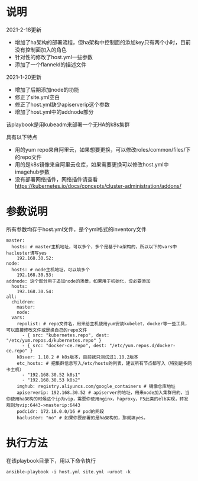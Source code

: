# 说明
2021-2-18更新
- 增加了ha架构的部署流程，但ha架构中控制面的添加key只有两个小时，目前没有控制面加入的角色
- 针对性的修改了host.yml一些参数
- 添加了一个flanneld的描述文件

2021-1-20更新
- 增加了后期添加node的功能
- 修正了site.yml空白
- 修正了host.yml缺少apiserverip这个参数
- 增加了host.yml中的addnode部分

该playbook是用kubeadm来部署一个无HA的k8s集群

具有以下特点
- 用的yum repo来自阿里云，如果想要更换，可以修改roles/common/files/下的repo文件
- 用的是k8s镜像来自阿里云仓库，如果需要更换可以修改host.yml中imagehub参数
- 没有部署网络插件，网络插件请查看 https://kubernetes.io/docs/concepts/cluster-administration/addons/

# 参数说明
所有参数均存于host.yml文件，是个yml格式的inventory文件
```
master:
  hosts: # master主机地址，可以多个，多个是基于ha架构的，所以以下的vars中hacluster请写yes
    192.168.30.52:
node:
  hosts: # node主机地址，可以填多个
    192.168.30.53:
addnode: 这个部分用于追加node的场景，如果用于初始化，没必要添加
  hosts:
    192.168.30.54:
all:
  children:
    master:
    node:
  vars:
    repolist: # repo文件名，用来给主机使用yum安装kubelet，docker等一些工具，可以直接修改文件或是换自己的repo文件
      - { src: "kubernetes.repo", dest: "/etc/yum.repos.d/kubernetes.repo" }
      - { src: "docker-ce.repo", dest: "/etc/yum.repos.d/docker-ce.repo" }
    k8sver: 1.18.2 # k8s版本，目前我只测试过1.18.2版本
    etc_hosts: # 把集群信息写入/etc/hosts的列表，建议所有节点都写入（特别是多网卡主机）
      - "192.168.30.52 k8s1"
      - "192.168.30.53 k8s2"
    imghub: registry.aliyuncs.com/google_containers # 镜像仓库地址
    apiserverip: 192.168.30.52 # apiserver的地址，用来node加入集群用的，当你使用ha架构的时候这个ip为vip，需要你使用nginx，haproxy，F5此类的elb实现，转发规则为vip:6443->masterip:6443
    podcidr: 172.10.0.0/16 # pod的网段
    hacluster: "no" # 如果你要部署的是ha架构的，那就填yes。
```
# 执行方法
在该playbook目录下，用以下命令执行
```
ansible-playbook -i host.yml site.yml -uroot -k
```